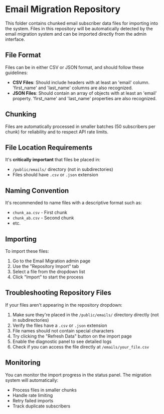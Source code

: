 
# Email Migration Repository

This folder contains chunked email subscriber data files for importing into the system. 
Files in this repository will be automatically detected by the email migration system and can be imported directly from the admin interface.

## File Format

Files can be in either CSV or JSON format, and should follow these guidelines:

- **CSV Files**: Should include headers with at least an 'email' column. 'first_name' and 'last_name' columns are also recognized.
- **JSON Files**: Should contain an array of objects with at least an 'email' property. 'first_name' and 'last_name' properties are also recognized.

## Chunking

Files are automatically processed in smaller batches (50 subscribers per chunk) for reliability and to respect API rate limits.

## File Location Requirements

It's **critically important** that files be placed in:
- `/public/emails/` directory (not in subdirectories)
- Files should have `.csv` or `.json` extension 

## Naming Convention

It's recommended to name files with a descriptive format such as:
- `chunk_aa.csv` - First chunk
- `chunk_ab.csv` - Second chunk
- etc.

## Importing

To import these files:
1. Go to the Email Migration admin page
2. Use the "Repository Import" tab
3. Select a file from the dropdown list
4. Click "Import" to start the process

## Troubleshooting Repository Files

If your files aren't appearing in the repository dropdown:

1. Make sure they're placed in the `/public/emails/` directory directly (not in subdirectories)
2. Verify the files have a `.csv` or `.json` extension
3. File names should not contain special characters
4. Try clicking the "Refresh Data" button on the import page
5. Enable the diagnostic panel to see detailed logs
6. Check if you can access the file directly at `/emails/your_file.csv`

## Monitoring

You can monitor the import progress in the status panel. The migration system will automatically:
- Process files in smaller chunks
- Handle rate limiting
- Retry failed imports
- Track duplicate subscribers
